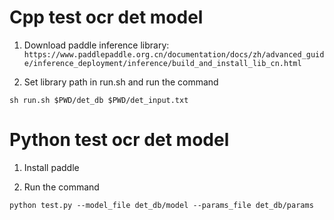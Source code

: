 # Cpp test ocr det model

1. Download paddle inference library: `https://www.paddlepaddle.org.cn/documentation/docs/zh/advanced_guide/inference_deployment/inference/build_and_install_lib_cn.html`

2. Set library path in run.sh and run the command

`sh run.sh $PWD/det_db $PWD/det_input.txt`

# Python test ocr det model

1. Install paddle

2. Run the command

`python test.py --model_file det_db/model --params_file det_db/params`


